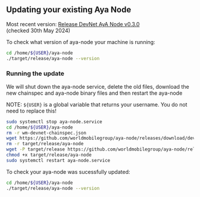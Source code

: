## Updating your existing Aya Node

Most recent version:
[Release DevNet AyA Node v0.3.0](https://github.com/worldmobilegroup/aya-node/releases/tag/devnet-v0.3.0)
<br>(checked 30th May 2024)

To check what version of aya-node your machine is running:
```bash
cd /home/${USER}/aya-node
./target/release/aya-node --version
```

### Running the update
We will shut down the aya-node service, delete the old files, download the new chainspec and aya-node binary files and then restart the aya-node

NOTE: `${USER}` is a global variable that returns your username.  You do not need to replace this!


```bash
sudo systemctl stop aya-node.service
cd /home/${USER}/aya-node
rm -r wm-devnet-chainspec.json
wget https://github.com/worldmobilegroup/aya-node/releases/download/devnet-v0.3.0/wm-devnet-chainspec.json
rm -r target/release/aya-node
wget -P target/release https://github.com/worldmobilegroup/aya-node/releases/download/devnet-v0.3.0/aya-node
chmod +x target/release/aya-node
sudo systemctl restart aya-node.service
```

To check your aya-node was sucessfully updated:
```bash
cd /home/${USER}/aya-node
./target/release/aya-node --version
```
